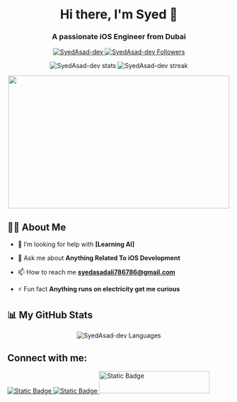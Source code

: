 <h1 align="center">Hi there, I'm Syed 👋</h1>
<h3 align="center">A passionate iOS Engineer from Dubai</h3>

<p align="center">
  <a href="https://github.com/SyedAsad-dev">
    <img src="https://komarev.com/ghpvc/?username=SyedAsad-dev&label=Profile%20views&color=0e75b6&style=flat" alt="SyedAsad-dev" />
  </a>
  <a href="https://github.com/SyedAsad-dev?tab=followers">
    <img src="https://img.shields.io/github/followers/SyedAsad-dev?label=Followers&style=social" alt="SyedAsad-dev Followers" />
  </a>
</p>

<p align="center">
  <img src="https://github-readme-stats.vercel.app/api?username=SyedAsad-dev&show_icons=true&locale=en" alt="SyedAsad-dev stats" />
  <img src="https://github-readme-streak-stats.herokuapp.com/?user=SyedAsad-dev&" alt="SyedAsad-dev streak" />
</p>

<p align="center">
  <img src="https://media.giphy.com/media/v1.Y2lkPTc5MGI3NjExdGZscG9ldDU2Y2UyMmxhb2NmYmJ5a3N6OW5kbmN5c2d4bmo1cjZraSZlcD12MV9naWZzX3NlYXJjaCZjdD1n/bGgsc5mWoryfgKBx1u/giphy.gif" width="500" height="300" />
</p>

## 🙋‍♂️ About Me

<!-- - 👯 I’m looking to collaborate on **[Project Name/Type]** -->

- 🤝 I’m looking for help with **[Learning AI]**

- 💬 Ask me about **Anything Related To iOS Development**

- 📫 How to reach me **syedasadali786786@gmail.com**

- ⚡ Fun fact **Anything runs on electricity get me curious**

## 📊 My GitHub Stats

<p align="center">
    <img src="https://github-readme-stats.vercel.app/api/top-langs/?username=SyedAsad-dev&langs_count=8&layout=compact" alt="SyedAsad-dev Languages" />
</p>

<p align="center">
    <!-- <img src="https://activity-graph.herokuapp.com/graph?username=SyedAsad-dev&theme=minimal" /> -->
</p>

## Connect with me:

<p align="left">
  <a href="https://www.linkedin.com/in/syedasadalirizvi/" target="_new"> 
    <img alt="Static Badge" src="https://img.shields.io/badge/linkedin-0A66C2?style=for-the-badge&logo=linkedin&logoColor=white"/> 
  </a>
  
  <a href="https://SyedAsad-dev.github.io/SyedAsad-dev/" target="_new"> 
    <img alt="Static Badge" src="https://img.shields.io/badge/my_personal_web_site-1DA1F2?style=for-the-badge&logo=ko-fi&logoColor=white"/>
  </a>

  <a href="https://syed4asad4.medium.com/" target="_new"> 
    <img alt="Static Badge" src="https://logos-world.net/wp-content/uploads/2023/07/Medium-Logo.png" width="250" height="50" />
  </a>

  

</p>
